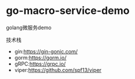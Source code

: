 # go-macro-service-demo

golang微服务demo

技术栈

* gin:https://gin-gonic.com/
* gorm:https://gorm.io/
* gRPC:https://grpc.io/
* viper:https://github.com/spf13/viper